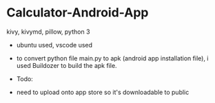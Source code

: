 # Calculator-Android-App
kivy, kivymd, pillow, python 3 

- ubuntu used, vscode used
- to convert python file main.py to apk (android app installation file), i used Buildozer to build the apk file. 


- Todo:
-   need to upload onto app store so it's downloadable to public
